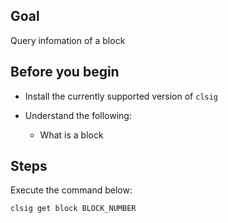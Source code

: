 ## Goal

Query infomation of a block

## Before you begin

* Install the currently supported version of `clsig`

* Understand the following:
  * What is a block

## Steps

Execute the command below:

```sh
clsig get block BLOCK_NUMBER
```